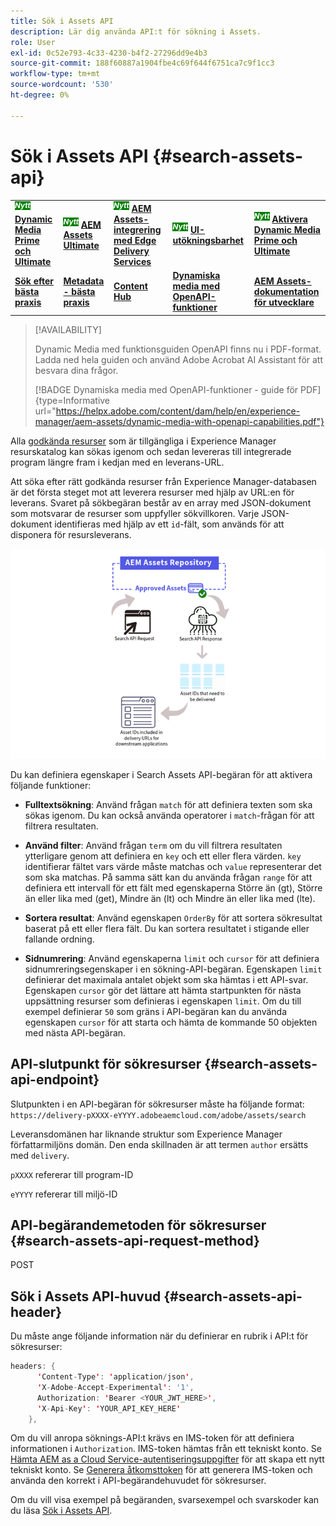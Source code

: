 ```yaml
---
title: Sök i Assets API
description: Lär dig använda API:t för sökning i Assets.
role: User
exl-id: 0c52e793-4c33-4230-b4f2-27296dd9e4b3
source-git-commit: 188f60887a1904fbe4c69f644f6751ca7c9f1cc3
workflow-type: tm+mt
source-wordcount: '530'
ht-degree: 0%

---
```


# Sök i Assets API {#search-assets-api}

<table>
    <tr>
        <td>
            <sup style= "background-color:#008000; color:#FFFFFF; font-weight:bold"><i>Nytt</i></sup> <a href="/help/assets/dynamic-media/dm-prime-ultimate.md"><b>Dynamic Media Prime och Ultimate</b></a>
        </td>
        <td>
            <sup style= "background-color:#008000; color:#FFFFFF; font-weight:bold"><i>Nytt</i></sup> <a href="/help/assets/assets-ultimate-overview.md"><b>AEM Assets Ultimate</b></a>
        </td>
        <td>
            <sup style= "background-color:#008000; color:#FFFFFF; font-weight:bold"><i>Nytt</i></sup> <a href="/help/assets/integrate-aem-assets-edge-delivery-services.md"><b>AEM Assets-integrering med Edge Delivery Services</b></a>
        </td>
        <td>
            <sup style= "background-color:#008000; color:#FFFFFF; font-weight:bold"><i>Nytt</i></sup> <a href="/help/assets/aem-assets-view-ui-extensibility.md"><b>UI-utökningsbarhet</b></a>
        </td>
          <td>
            <sup style= "background-color:#008000; color:#FFFFFF; font-weight:bold"><i>Nytt</i></sup> <a href="/help/assets/dynamic-media/enable-dynamic-media-prime-and-ultimate.md"><b>Aktivera Dynamic Media Prime och Ultimate</b></a>
        </td>
    </tr>
    <tr>
        <td>
            <a href="/help/assets/search-best-practices.md"><b>Sök efter bästa praxis</b></a>
        </td>
        <td>
            <a href="/help/assets/metadata-best-practices.md"><b>Metadata - bästa praxis</b></a>
        </td>
        <td>
            <a href="/help/assets/product-overview.md"><b>Content Hub</b></a>
        </td>
        <td>
            <a href="/help/assets/dynamic-media-open-apis-overview.md"><b>Dynamiska media med OpenAPI-funktioner</b></a>
        </td>
        <td>
            <a href="https://developer.adobe.com/experience-cloud/experience-manager-apis/"><b>AEM Assets-dokumentation för utvecklare</b></a>
        </td>
    </tr>
</table>

>[!AVAILABILITY]
>
>Dynamic Media med funktionsguiden OpenAPI finns nu i PDF-format. Ladda ned hela guiden och använd Adobe Acrobat AI Assistant för att besvara dina frågor.
>
>[!BADGE Dynamiska media med OpenAPI-funktioner - guide för PDF]{type=Informative url="https://helpx.adobe.com/content/dam/help/en/experience-manager/aem-assets/dynamic-media-with-openapi-capabilities.pdf"}

Alla [godkända resurser](approve-assets.md) som är tillgängliga i Experience Manager resurskatalog kan sökas igenom och sedan levereras till integrerade program längre fram i kedjan med en leverans-URL.

Att söka efter rätt godkända resurser från Experience Manager-databasen är det första steget mot att leverera resurser med hjälp av URL:en för leverans. Svaret på sökbegäran består av en array med JSON-dokument som motsvarar de resurser som uppfyller sökvillkoren. Varje JSON-dokument identifieras med hjälp av ett `id`-fält, som används för att disponera för resursleverans.

![Översikt över protokollet för direkt binär överföring](assets/search-assets-api-overview.png)

Du kan definiera egenskaper i Search Assets API-begäran för att aktivera följande funktioner:

* **Fulltextsökning**: Använd frågan `match` för att definiera texten som ska sökas igenom.  Du kan också använda operatorer i `match`-frågan för att filtrera resultaten.

* **Använd filter**: Använd frågan `term` om du vill filtrera resultaten ytterligare genom att definiera en `key` och ett eller flera värden. `key` identifierar fältet vars värde måste matchas och `value` representerar det som ska matchas. På samma sätt kan du använda frågan `range` för att definiera ett intervall för ett fält med egenskaperna Större än (gt), Större än eller lika med (get), Mindre än (lt) och Mindre än eller lika med (lte).

* **Sortera resultat**: Använd egenskapen `OrderBy` för att sortera sökresultat baserat på ett eller flera fält. Du kan sortera resultatet i stigande eller fallande ordning.

* **Sidnumrering**: Använd egenskaperna `limit` och `cursor` för att definiera sidnumreringsegenskaper i en sökning-API-begäran. Egenskapen `limit` definierar det maximala antalet objekt som ska hämtas i ett API-svar. Egenskapen `cursor` gör det lättare att hämta startpunkten för nästa uppsättning resurser som definieras i egenskapen `limit`. Om du till exempel definierar `50` som gräns i API-begäran kan du använda egenskapen `cursor` för att starta och hämta de kommande 50 objekten med nästa API-begäran.

## API-slutpunkt för sökresurser {#search-assets-api-endpoint}

Slutpunkten i en API-begäran för sökresurser måste ha följande format:
`https://delivery-pXXXX-eYYYY.adobeaemcloud.com/adobe/assets/search`

Leveransdomänen har liknande struktur som Experience Manager författarmiljöns domän. Den enda skillnaden är att termen `author` ersätts med `delivery`.

`pXXXX` refererar till program-ID

`eYYYY` refererar till miljö-ID

## API-begärandemetoden för sökresurser {#search-assets-api-request-method}

POST

## Sök i Assets API-huvud {#search-assets-api-header}

Du måste ange följande information när du definierar en rubrik i API:t för sökresurser:

```java
headers: {
      'Content-Type': 'application/json',
      'X-Adobe-Accept-Experimental': '1',
      Authorization: 'Bearer <YOUR_JWT_HERE>',
      'X-Api-Key': 'YOUR_API_KEY_HERE'
    },
```

Om du vill anropa söknings-API:t krävs en IMS-token för att definiera informationen i `Authorization`. IMS-token hämtas från ett tekniskt konto. Se [Hämta AEM as a Cloud Service-autentiseringsuppgifter](https://experienceleague.adobe.com/docs/experience-manager-cloud-service/content/implementing/developing/generating-access-tokens-for-server-side-apis.html?lang=sv-SE#fetch-the-aem-as-a-cloud-service-credentials) för att skapa ett nytt tekniskt konto. Se [Generera åtkomsttoken](https://experienceleague.adobe.com/docs/experience-manager-cloud-service/content/implementing/developing/generating-access-tokens-for-server-side-apis.html?lang=sv-SE#generating-the-access-token) för att generera IMS-token och använda den korrekt i API-begärandehuvudet för sökresurser.

Om du vill visa exempel på begäranden, svarsexempel och svarskoder kan du läsa [Sök i Assets API](https://adobe-aem-assets-delivery-experimental.redoc.ly/#operation/search).
